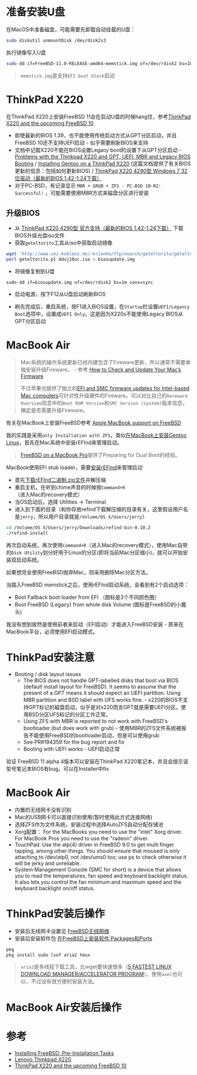 # 准备安装U盘

在MacOS中准备磁盘，可能需要先卸载自动挂载的U盘：

```bash
sudo diskutil unmountDisk /dev/disk2s3
```

执行镜像写入U盘

```bash
sudo dd if=FreeBSD-11.0-RELEASE-amd64-memstick.img of=/dev/rdisk2 bs=100m conv=sync
```

> `memstick.img`是支持`EFI boot block`启动

# ThinkPad X220

在ThinkPad X220上安装FreeBSD 11会在启动U盘的时候hang住，参考[ThinkPad X220 and the upcoming FreeBSD 10](https://forums.freebsd.org/threads/42716/)

* 即使最新的BIOS 1.39，也不能使用传统启动方式从GPT分区启动，并且FreeBSD 10还不支持UEFI启动 - 似乎需要刷新BIOS来支持
* 文档中记载X220不能在BIOS设置Legacy boot的设置下从GPT分区启动 - [Problems with the Thinkpad X220 and GPT, UEFI, MBR and Legacy BIOS Booting](http://blog.jamiek.it/2011/10/problems-with-thinkpad-x220-and-gpt.html) / [Installing Gentoo on a ThinkPad X220](http://www.thinkwiki.org/wiki/Installing_Gentoo_on_a_ThinkPad_X220) (这篇文档提供了有关BIOS更新的信息：包括如何更新BIOS) / [ThinkPad X220 4290型 Windows 7 32位驱动（最新的BIOS 1.42-1.24下载）](http://think.lenovo.com.cn/support/driver/newdriversdownlist.aspx?yt=pt&categoryid=3091100&CODEName=4290&SearchType=1&wherePage=2&SearchNodeCC=ThinkPad+X220&osid=231)
* 对于PC-BSD，有记录显示 `MBR + GRUB + ZFS - PC-BSD 10-R2: Successful!` ，可能需要使用MBR方式来磁盘分区进行安装

## 升级BIOS

* 从 [ThinkPad X220 4290型 官方支持（最新的BIOS 1.42-1.24下载）](http://think.lenovo.com.cn/support/driver/newdriversdownlist.aspx?yt=pt&categoryid=3091100&CODEName=4290&SearchType=1&wherePage=2&SearchNodeCC=ThinkPad+X220&osid=231) 下载 BIOS升级光盘iso文件
* 获取`geteltorito`工具从iso中获取启动镜像

```bash
wget 'http://www.uni-koblenz.de/~krienke/ftp/noarch/geteltorito/geteltorito.pl'
perl geteltorito.pl 8duj10uc.iso > biosupdate.img
```

* 将镜像复制到U盘

```
sudo dd if=biosupdate.img of=/dev/rdisk2 bs=1m conv=sync
```

* 启动电源，按下F12从U盘启动刷新BIOS

* 刷先完成后，重启系统，按F1进入BIOS设置，在`Startup`栏设置`UEFI/Legancy Boot`选项中，设置成`UEFI Only`。这是因为X220s不能使用Legacy BIOS从GPT分区启动

# MacBook Air

> Mac系统的操作系统更新已经内建包含了Fireware更新，所以通常不需要单独安装升级Fireware。 - 参考 [How to Check and Update Your Mac’s Firmware](http://www.chriswrites.com/how-to-check-and-update-your-macs-firmware/)
>
> 不过苹果也提供了独立的[EFI and SMC firmware updates for Intel-based Mac computers](https://support.apple.com/en-us/HT201518)可针对性升级硬件的Fireware。可以对比自己的`Hareware Overview`信息中的`Boot ROM Version`和`SMC Version (system)`版本信息，确定是否需要升级Fireware。

有关在MacBook上安装FreeBSD参考 [Apple MacBook support on FreeBSD](https://wiki.freebsd.org/AppleMacbook)

我的实践是采用`only Installation with ZFS`，类似[在MacBook上安装Gentoo Linux](../linux/gentoo/install_gentoo_on_macbook)，首先在Mac系统中安装rEFInd来管理启动。

> [FreeBSD on a MacBook Pro](https://gist.github.com/mpasternacki/974e29d1e3865e940c53)提供了Preparing for Dual Boot的经验。

MacBook使用EFI stub loader，需要[安装rEFInd](../../../develop/mac/refind)来管理启动

* 首先[下载rEFInd二进制.zip文件](http://www.rodsbooks.com/refind/getting.html)并解压缩
* 重启主机，在听到chime声音的时候按`Command+R`（进入Mac的recovery模式）
* 当OS启动后，选择 Utilities -> Terminal
* 进入到下面的目录（和你存放refind下载解压缩的目录有关，这里假设用户名是`jerry`，所以用户目录就是`/Volume/OS X/Users/jerry`）

```bash
cd /Volume/OS X/Users/jerry/Downloads/refind-bin-0.10.2
./refind-install
```

再次启动系统，再次使用`Command+R`（进入Mac的recovery模式），使用Mac自带的`Disk Utility`划分好用于Linux的分区(即将当前Mac分区缩小)，就可以开始安装双启动系统。

如果想完全使用FreeBSD抛弃Mac，则采用删除Mac分区方法。

当插入FreeBSD memstick之后，使用rEFInd启动系统，会看到有2个启动选项：

* Boot Fallback boot loader from EFI （图标是3个不同颜色圈）
* Boot FreeBSD (Legacy) from whole disk Volume (图标是FreeBSD的小魔头)

我没有想到居然是使用前者来启动（EFI启动）才能进入FreeBSD安装 - 原来在MacBook平台，必须使用EFI启动模式。

# ThinkPad安装注意

* Booting / disk layout issues
  * The BIOS does not handle GPT-labelled disks that boot via BIOS (default install layout for FreeBSD). It seems to assume that the present of a GPT means it should expect an UEFI partition. Using MBR partition and BSD label with UFS works fine. - x220的BIOS不支持GPT标记的磁盘启动，似乎是对x220而言GPT就是需要UEFI分区。使用BSD分区UFS标记的分区工作正常。
  * Using ZFS with MBR is reported to not work with FreeBSD's bootloader (but does work with grub) - 使用MBR的ZFS文件系统被报告不能使用FreeBSD的bootloader启动，但是可以使用grub
  * See PR#194359 for the bug report and fix
  * Booting with UEFI works - UEFI启动正常

验证 FreeBSD 11 alpha 4版本可以安装在ThinkPad X220笔记本，并且会提示该型号笔记本BIOS有bug，可以在Installer中fix

# MacBook Air

* 内置的无线网卡没有识别
* Mac的USB网卡可以直接识别使用(暂时使用此方式连接网络)
* 选择ZFS作为文件系统，安装过程中选择AutoZFS自动分配存储池
* Xorg配置： For the MacBooks you need to use the "intel" Xorg driver. For MacBook Pros you need to use the "radeon" driver. 
* TouchPad: Use the atp(4) driver in FreeBSD 9.0 to get multi finger tapping, among other things. You should ensure that moused is only attaching to /dev/atp0, not /dev/ums0 too; use ps to check otherwise it will be jerky and unreliable. 
* System Management Console (SMC for short) is a device that allows you to read the temperatures, fan speed and keyboard backlight status. It also lets you control the fan minimum and maximum speed and the keyboard backlight on/off status. 

# ThinkPad安装后操作

* 安装后无线网卡设置见 [FreeBSD无线网络](freebsd_wireless.md)
* 安装后安装软件包 [在FreeBSD上安装软件:Packages和Ports](packages_and_ports.md)

```bash
pkg
pkg install sudo lsof aria2 tmux
```

> `aria2`是多线程下载工具，比wget要快速很多（[5 FASTEST LINUX DOWNLOAD MANAGER/ACCELERATOR PROGRAM](http://www.ubuntubuzz.com/2010/06/5-fastest-linux-download.html)）。使用`axel`也可以，不过没有很方便的安装方法。

# MacBook Air安装后操作

# 参考

* [Installing FreeBSD: Pre-Installation Tasks](https://www.freebsd.org/doc/handbook/bsdinstall-pre.html)
* [Lenovo Thinkpad X220](https://wiki.freebsd.org/Laptops/Thinkpad_X220)
* [ThinkPad X220 and the upcoming FreeBSD 10](https://forums.freebsd.org/threads/42716/)